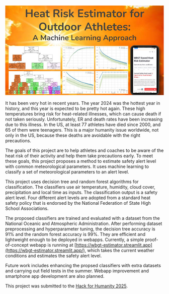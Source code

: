 <!--
## WBGT-based Heat Risk Estimation for Outdoor Athletes: A Machine Learning Approach
-->

<p align="center">
  <img src="images/logo.jpg" width="750" />
</p>

It has been very hot in recent years. The year 2024 was the hottest year in history, and this year is expected to be pretty hot again. These high temperatures bring risk for heat-related illnesses, which can cause death if not taken seriously. Unfortunately, ER and death rates have been increasing due to this illness. In the US, at least 77 athletes have died since 2000, and 65 of them were teenagers. This is a major humanity issue worldwide, not only in the US, because these deaths are avoidable with the right precautions. 

The goals of this project are to help athletes and coaches to be aware of the heat risk of their activity and help them take precautions early. To meet these goals, this project proposes a method to estimate safety alert level with common meteorological parameters. It uses machine learning to classify a set of meteorological parameters to an alert level.

This project uses decision tree and random forest algorithms for classification. The classifiers use air temperature, humidity, cloud cover, precipitation and local time as inputs. The classification output is a safety alert level. Four different alert levels are adopted from a standard heat safety policy that is endorsed by the National Federation of State High School Associations.

The proposed classifiers are trained and evaluated with a dataset from the National Oceanic and Atmospheric Administration. After performing dataset preprocessing and hyperparameter tuning, the decision tree accuracy is 91% and the random forest accuracy is 99%. They are efficient and lightweight enough to be deployed in webapps. Currently, a simple proof-of-concept webapp is running at [https://wbgt-estimator.streamlit.app](https://wbgt-estimator.streamlit.app/), which takes the current weather conditions and estimates the safety alert level.  

Future work includes enhancing the propsed classifiers with extra datasets and carrying out field tests in the summer. Webapp improvement and smartphone app development are also planned. 

This project was submitted to the [Hack for Humanity 2025](https://hack-for-humanity-25.devpost.com/). 

